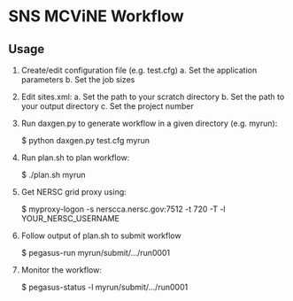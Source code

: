 SNS MCViNE Workflow
=======================

Usage
-----
1. Create/edit configuration file (e.g. test.cfg)
    a. Set the application parameters
    b. Set the job sizes

2. Edit sites.xml:
    a. Set the path to your scratch directory
    b. Set the path to your output directory
    c. Set the project number

2. Run daxgen.py to generate workflow in a given directory (e.g. myrun):

    $ python daxgen.py test.cfg myrun

3. Run plan.sh to plan workflow:

    $ ./plan.sh myrun

4. Get NERSC grid proxy using:

    $ myproxy-logon -s nerscca.nersc.gov:7512 -t 720 -T -l YOUR_NERSC_USERNAME

5. Follow output of plan.sh to submit workflow

    $ pegasus-run myrun/submit/.../run0001

6. Monitor the workflow:

    $ pegasus-status -l myrun/submit/.../run0001

